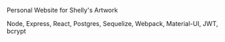 Personal Website for Shelly's Artwork

Node, Express, React, Postgres, Sequelize, Webpack, Material-UI, JWT, bcrypt
